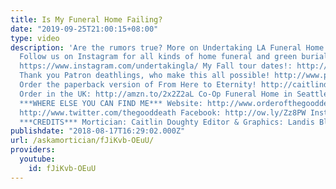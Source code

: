 ```yaml
---
title: Is My Funeral Home Failing?
date: "2019-09-25T21:00:15+08:00"
type: video
description: 'Are the rumors true? More on Undertaking LA Funeral Home: http://www.undertakingla.com
  Follow us on Instagram for all kinds of home funeral and green burial related info:
  https://www.instagram.com/undertakingla/ My Fall tour dates!: http://caitlindoughty.com/events
  Thank you Patron deathlings, who make this all possible! http://www.patreon.com/thegooddeath
  Order the paperback version of From Here to Eternity! http://caitlindoughty.com/books/from-here-to-eternity
  Order in the UK: http://amzn.to/2x2Z2aL Co-Op Funeral Home in Seattle: http://funerals.coop/
  ***WHERE ELSE YOU CAN FIND ME*** Website: http://www.orderofthegooddeath.com Twitter:
  http://www.twitter.com/thegooddeath Facebook: http://ow.ly/Zz8PW Instagram: http://www.instagram.com/thegooddeath
  ***CREDITS*** Mortician: Caitlin Doughty Editor & Graphics: Landis Blair (@landisblair)'
publishdate: "2018-08-17T16:29:02.000Z"
url: /askamortician/fJiKvb-OEuU/
providers:
  youtube:
    id: fJiKvb-OEuU
---
```


